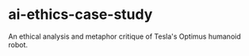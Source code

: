 # ai-ethics-case-study
An ethical analysis and metaphor critique of Tesla's Optimus humanoid robot.
